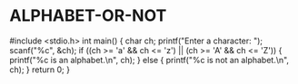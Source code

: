 # ALPHABET-OR-NOT
#include <stdio.h>
int main() {
    char ch;
printf("Enter a character: ");
scanf("%c", &ch);
if ((ch >= 'a' && ch <= 'z') || (ch >= 'A' && ch <= 'Z')) 
{
printf("%c is an alphabet.\n", ch);
} 
else 
{
printf("%c is not an alphabet.\n", ch);
}
return 0;
}

